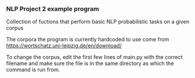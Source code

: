 ### NLP Project 2 example program

Collection of fuctions that perform basic NLP probabilistic tasks on a given corpus

The corpora the program is currently hardcoded to use come from https://wortschatz.uni-leipzig.de/en/download/

To change the corpus, edit the first few lines of main.py with the correct filename and make sure the file is in the same directory as which the command is run from.


